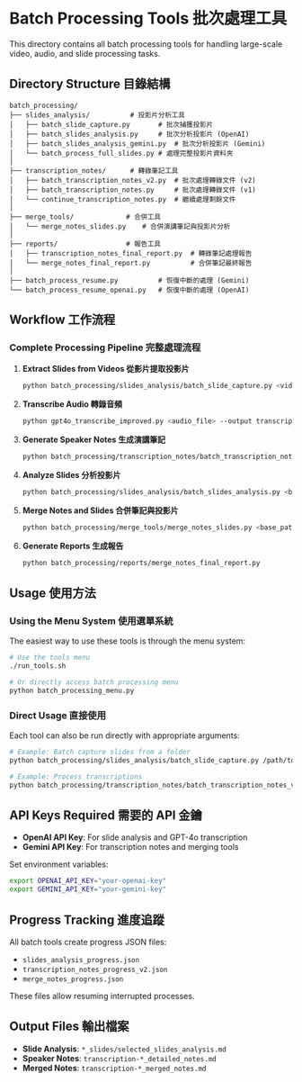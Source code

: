 # Batch Processing Tools 批次處理工具

This directory contains all batch processing tools for handling large-scale video, audio, and slide processing tasks.

## Directory Structure 目錄結構

```
batch_processing/
├── slides_analysis/          # 投影片分析工具
│   ├── batch_slide_capture.py       # 批次捕獲投影片
│   ├── batch_slides_analysis.py     # 批次分析投影片 (OpenAI)
│   ├── batch_slides_analysis_gemini.py  # 批次分析投影片 (Gemini)
│   └── batch_process_full_slides.py # 處理完整投影片資料夾
│
├── transcription_notes/      # 轉錄筆記工具
│   ├── batch_transcription_notes_v2.py  # 批次處理轉錄文件 (v2)
│   ├── batch_transcription_notes.py     # 批次處理轉錄文件 (v1)
│   └── continue_transcription_notes.py  # 繼續處理剩餘文件
│
├── merge_tools/             # 合併工具
│   └── merge_notes_slides.py    # 合併演講筆記與投影片分析
│
├── reports/                 # 報告工具
│   ├── transcription_notes_final_report.py  # 轉錄筆記處理報告
│   └── merge_notes_final_report.py          # 合併筆記最終報告
│
├── batch_process_resume.py          # 恢復中斷的處理 (Gemini)
└── batch_process_resume_openai.py   # 恢復中斷的處理 (OpenAI)
```

## Workflow 工作流程

### Complete Processing Pipeline 完整處理流程

1. **Extract Slides from Videos 從影片提取投影片**
   ```bash
   python batch_processing/slides_analysis/batch_slide_capture.py <video_path> [--recursive] [--auto-select]
   ```

2. **Transcribe Audio 轉錄音頻**
   ```bash
   python gpt4o_transcribe_improved.py <audio_file> --output transcript.txt
   ```

3. **Generate Speaker Notes 生成演講筆記**
   ```bash
   python batch_processing/transcription_notes/batch_transcription_notes_v2.py <base_path> <gemini_api_key>
   ```

4. **Analyze Slides 分析投影片**
   ```bash
   python batch_processing/slides_analysis/batch_slides_analysis.py <base_path> <openai_api_key>
   ```

5. **Merge Notes and Slides 合併筆記與投影片**
   ```bash
   python batch_processing/merge_tools/merge_notes_slides.py <base_path> <gemini_api_key>
   ```

6. **Generate Reports 生成報告**
   ```bash
   python batch_processing/reports/merge_notes_final_report.py
   ```

## Usage 使用方法

### Using the Menu System 使用選單系統

The easiest way to use these tools is through the menu system:

```bash
# Use the tools menu
./run_tools.sh

# Or directly access batch processing menu
python batch_processing_menu.py
```

### Direct Usage 直接使用

Each tool can also be run directly with appropriate arguments:

```bash
# Example: Batch capture slides from a folder
python batch_processing/slides_analysis/batch_slide_capture.py /path/to/videos --recursive --auto-select

# Example: Process transcriptions
python batch_processing/transcription_notes/batch_transcription_notes_v2.py /path/to/ADA2025 $GEMINI_API_KEY
```

## API Keys Required 需要的 API 金鑰

- **OpenAI API Key**: For slide analysis and GPT-4o transcription
- **Gemini API Key**: For transcription notes and merging tools

Set environment variables:
```bash
export OPENAI_API_KEY="your-openai-key"
export GEMINI_API_KEY="your-gemini-key"
```

## Progress Tracking 進度追蹤

All batch tools create progress JSON files:
- `slides_analysis_progress.json`
- `transcription_notes_progress_v2.json`
- `merge_notes_progress.json`

These files allow resuming interrupted processes.

## Output Files 輸出檔案

- **Slide Analysis**: `*_slides/selected_slides_analysis.md`
- **Speaker Notes**: `transcription-*_detailed_notes.md`
- **Merged Notes**: `transcription-*_merged_notes.md`